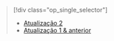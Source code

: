 > [!div class="op_single_selector"]
> * [Atualização 2](../articles/storsimple/storsimple-restore-from-backup-set-u2.md)
> * [Atualização 1 & anterior](../articles/storsimple/storsimple-restore-from-backup-set.md)
> 
> 

